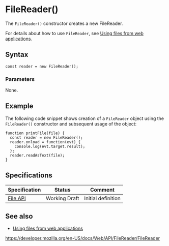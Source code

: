 FileReader()
============

The `FileReader()` constructor creates a new FileReader.

For details about how to use `FileReader`, see [Using files from web applications](../file/using_files_from_web_applications).

Syntax
------

    const reader = new FileReader();

### Parameters

None.

Example
-------

The following code snippet shows creation of a `FileReader` object using the `FileReader()` constructor and subsequent usage of the object:

    function printFile(file) {
      const reader = new FileReader();
      reader.onload = function(evt) {
        console.log(evt.target.result);
      };
      reader.readAsText(file);
    }

Specifications
--------------

<table><thead><tr class="header"><th>Specification</th><th>Status</th><th>Comment</th></tr></thead><tbody><tr class="odd"><td><a href="https://w3c.github.io/FileAPI/">File API</a></td><td><span class="spec-wd">Working Draft</span></td><td>Initial definition</td></tr></tbody></table>

See also
--------

-   [Using files from web applications](../file/using_files_from_web_applications)

<a href="https://developer.mozilla.org/en-US/docs/Web/API/FileReader/FileReader" class="_attribution-link">https://developer.mozilla.org/en-US/docs/Web/API/FileReader/FileReader</a>
